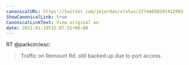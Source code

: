 ```yaml
---
canonicalURL: https://twitter.com/jmjordan/status/27744050291412993
ShowCanonicalLink: true
CanonicalLinkText: View original on
date: 2011-01-19T15:07:51+00:00
---
```

RT @parkcirclesc:
> Traffic on Remount Rd. still backed up due to port access.